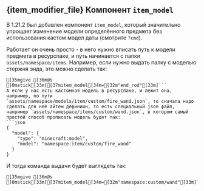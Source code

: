 ## {item_modifier_file} Компонент `item_model`
В 1.21.2 был добавлен компонент `item_model`, который значительно упрощает изменение модели определённого предмета без использования кастом модел даты (смотрите `?cmd`).

Работает он очень просто - в него нужно вписать путь к модели предмета в ресурспаке, и путь начинается с папки `assets/namespace/items`. Например, если нужно выдать палку с моделью стержня энда, это можно сделать так:
```ansi
[35mgive [36m@s [0mstick[33m[[37mitem_model[34m=[32m"end_rod"[33m]```
А если у нас есть кастомная модель в ресурспаке, и лежит она, например, по пути `assets/namespace/models/item/custom/fire_wand.json`, то сначала надо сделать для неё айтем дефинишн, то есть специальный json файл, например `assets/namespace/items/custom/wand.json`, в котором самый простой способ прописать модель будет так:
```json
{
  "model": {
    "type": "minecraft:model",
    "model": "namespace:item/custom/fire_wand"
  }
}
```
И тогда команда выдачи будет выглядеть так:
```ansi
[35mgive [36m@s [0mstick[33m[[37mitem_model[34m=[32m"namespace:custom/wand"[33m]```